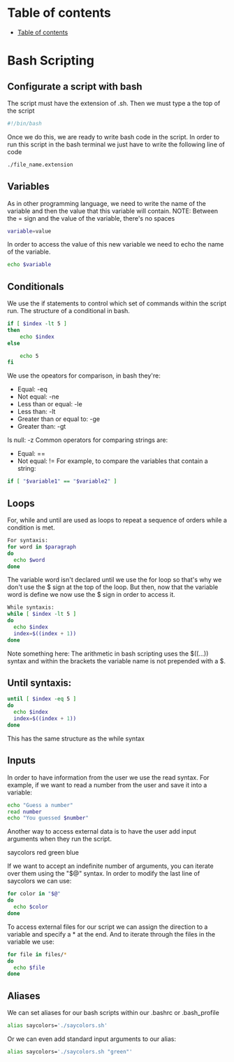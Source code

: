 # Table of contents 
- [Table of contents](#table-of-contents)

# Bash Scripting
## Configurate a script with bash
The script must have the extension of .sh. Then we must type a the top of the script

```bash
#!/bin/bash
```

Once we do this, we are ready to write bash code in the script.
In order to run this script in the bash terminal we just have to write the following line of code 

```bash
./file_name.extension
```

## Variables
As in other programming language, we need to write the name of the variable and then the value that this variable will contain. 
NOTE: Between the = sign and the value of the variable, there's no spaces 

```bash
variable=value
```

In order to access the value of this new variable we need to echo the name of the variable. 

```bash
echo $variable
```

## Conditionals
We use the if statements to control which set of commands within the script run. The structure of a conditional in bash. 

```bash
if [ $index -lt 5 ]
then
    echo $index
else 

    echo 5
fi 
```

We use the opeators for comparison, in bash they're:
- Equal: -eq
- Not equal: -ne
- Less than or equal: -le
- Less than: -lt
- Greater than or equal to: -ge
- Greater than: -gt
  
Is null: -z
Common operators for comparing strings are:
- Equal: ==
- Not equal: !=
For example, to compare the variables that contain a string:

```bash
if [ "$variable1" == "$variable2" ]
```

## Loops
For, while and until are used as loops to repeat a sequence of orders while a condition is met. 

```bash
For syntaxis:
for word in $paragraph
do
  echo $word
done
```
 
The variable word isn't declared until we use the for loop so that's why we don't use the $ sign at the top of the loop. But then, now that the variable word is define we now use the $ sign in order to access it.

```bash
While syntaxis:
while [ $index -lt 5 ]
do
  echo $index
  index=$((index + 1))
done
```

Note something here: The arithmetic in bash scripting uses the $((…)) syntax and within the brackets the variable name is not prepended with a $.


## Until syntaxis:
```bash
until [ $index -eq 5 ]
do
  echo $index
  index=$((index + 1))
done
```

This has the same structure as the while syntax


## Inputs
In order to have information from the user we use the read syntax. For example, if we want to read a number from the user and save it into a variable: 

```bash
echo "Guess a number"
read number
echo "You guessed $number"
```

Another way to access external data is to have the user add input arguments when they run the script.

saycolors red green blue

If we want to accept an indefinite number of arguments, you can iterate over them using the "$@" syntax. In order to modify the last line of saycolors we can use:

```bash
for color in "$@"
do
  echo $color
done
```

To access external files for our script we can assign the direction to a variable and specify a * at the end. And to iterate through the files in the variable we use: 

```bash
for file in files/*
do
  echo $file
done
```


## Aliases
We can set aliases for our bash scripts within our .bashrc or .bash_profile

```bash
alias saycolors='./saycolors.sh'
```

Or we can even add standard input arguments to our alias: 

```bash
alias saycolors='./saycolors.sh "green"'
```